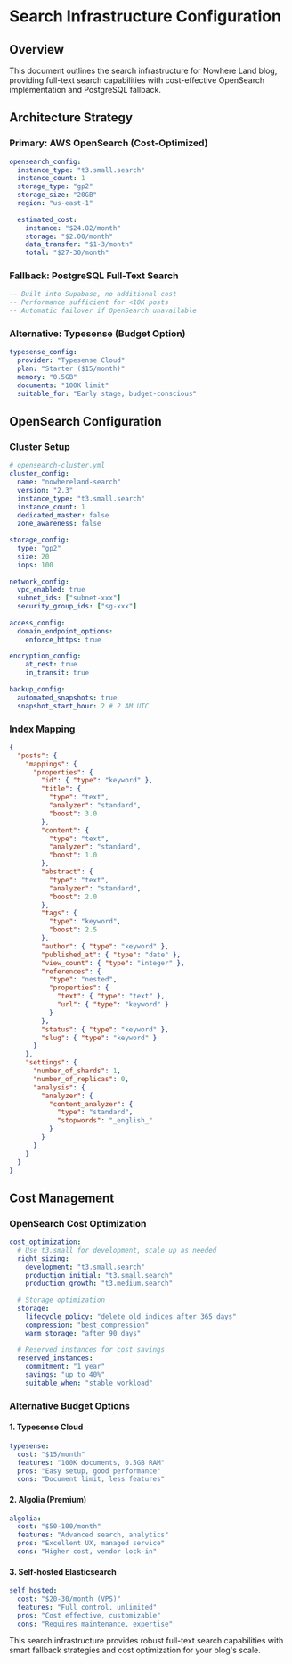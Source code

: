 # Search Infrastructure Configuration

## Overview

This document outlines the search infrastructure for Nowhere Land blog, providing full-text search capabilities with cost-effective OpenSearch implementation and PostgreSQL fallback.

## Architecture Strategy

### Primary: AWS OpenSearch (Cost-Optimized)
```yaml
opensearch_config:
  instance_type: "t3.small.search"
  instance_count: 1
  storage_type: "gp2"
  storage_size: "20GB"
  region: "us-east-1"
  
  estimated_cost:
    instance: "$24.82/month"
    storage: "$2.00/month" 
    data_transfer: "$1-3/month"
    total: "$27-30/month"
```

### Fallback: PostgreSQL Full-Text Search
```sql
-- Built into Supabase, no additional cost
-- Performance sufficient for <10K posts
-- Automatic failover if OpenSearch unavailable
```

### Alternative: Typesense (Budget Option)
```yaml
typesense_config:
  provider: "Typesense Cloud"
  plan: "Starter ($15/month)"
  memory: "0.5GB"
  documents: "100K limit"
  suitable_for: "Early stage, budget-conscious"
```

## OpenSearch Configuration

### Cluster Setup
```yaml
# opensearch-cluster.yml
cluster_config:
  name: "nowhereland-search"
  version: "2.3"
  instance_type: "t3.small.search"
  instance_count: 1
  dedicated_master: false
  zone_awareness: false
  
storage_config:
  type: "gp2"
  size: 20
  iops: 100
  
network_config:
  vpc_enabled: true
  subnet_ids: ["subnet-xxx"]
  security_group_ids: ["sg-xxx"]
  
access_config:
  domain_endpoint_options:
    enforce_https: true
  
encryption_config:
    at_rest: true
    in_transit: true
    
backup_config:
  automated_snapshots: true
  snapshot_start_hour: 2 # 2 AM UTC
```

### Index Mapping
```json
{
  "posts": {
    "mappings": {
      "properties": {
        "id": { "type": "keyword" },
        "title": { 
          "type": "text",
          "analyzer": "standard",
          "boost": 3.0
        },
        "content": { 
          "type": "text",
          "analyzer": "standard",
          "boost": 1.0
        },
        "abstract": { 
          "type": "text",
          "analyzer": "standard",
          "boost": 2.0
        },
        "tags": { 
          "type": "keyword",
          "boost": 2.5
        },
        "author": { "type": "keyword" },
        "published_at": { "type": "date" },
        "view_count": { "type": "integer" },
        "references": {
          "type": "nested",
          "properties": {
            "text": { "type": "text" },
            "url": { "type": "keyword" }
          }
        },
        "status": { "type": "keyword" },
        "slug": { "type": "keyword" }
      }
    },
    "settings": {
      "number_of_shards": 1,
      "number_of_replicas": 0,
      "analysis": {
        "analyzer": {
          "content_analyzer": {
            "type": "standard",
            "stopwords": "_english_"
          }
        }
      }
    }
  }
}
```

## Cost Management

### OpenSearch Cost Optimization
```yaml
cost_optimization:
  # Use t3.small for development, scale up as needed
  right_sizing:
    development: "t3.small.search"
    production_initial: "t3.small.search"
    production_growth: "t3.medium.search"
  
  # Storage optimization
  storage:
    lifecycle_policy: "delete old indices after 365 days"
    compression: "best_compression"
    warm_storage: "after 90 days"
  
  # Reserved instances for cost savings
  reserved_instances:
    commitment: "1 year"
    savings: "up to 40%"
    suitable_when: "stable workload"
```

### Alternative Budget Options

#### 1. Typesense Cloud
```yaml
typesense:
  cost: "$15/month"
  features: "100K documents, 0.5GB RAM"
  pros: "Easy setup, good performance"
  cons: "Document limit, less features"
```

#### 2. Algolia (Premium)
```yaml
algolia:
  cost: "$50-100/month"
  features: "Advanced search, analytics"
  pros: "Excellent UX, managed service"
  cons: "Higher cost, vendor lock-in"
```

#### 3. Self-hosted Elasticsearch
```yaml
self_hosted:
  cost: "$20-30/month (VPS)"
  features: "Full control, unlimited"
  pros: "Cost effective, customizable"
  cons: "Requires maintenance, expertise"
```

This search infrastructure provides robust full-text search capabilities with smart fallback strategies and cost optimization for your blog's scale.